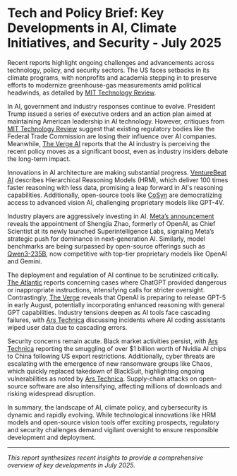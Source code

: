 # Tech and Policy Brief: Key Developments in AI, Climate Initiatives, and Security - July 2025

Recent reports highlight ongoing challenges and advancements across technology, policy, and security sectors. The US faces setbacks in its climate programs, with nonprofits and academia stepping in to preserve efforts to modernize greenhouse-gas measurements amid political headwinds, as detailed by [MIT Technology Review](https://www.technologyreview.com/2025/07/25/1120636/how-nonprofits-and-academia-are-stepping-up-to-salvage-us-climate-programs/).

In AI, government and industry responses continue to evolve. President Trump issued a series of executive orders and an action plan aimed at maintaining American leadership in AI technology. However, critiques from [MIT Technology Review](https://www.technologyreview.com/2025/07/24/1120645/americas-ai-watchdog-is-losing-its-bite/) suggest that existing regulatory bodies like the Federal Trade Commission are losing their influence over AI companies. Meanwhile, [The Verge AI](https://www.theverge.com/policy/713788/trump-ai-action-plan-explainer) reports that the AI industry is perceiving the recent policy moves as a significant boost, even as industry insiders debate the long-term impact.

Innovations in AI architecture are making substantial progress. [VentureBeat AI](https://venturebeat.com/ai/new-ai-architecture-delivers-100x-faster-reasoning-than-llms-with-just-1000-training-examples/) describes Hierarchical Reasoning Models (HRM), which deliver 100 times faster reasoning with less data, promising a leap forward in AI's reasoning capabilities. Additionally, open-source tools like [CoSyn](https://venturebeat.com/business/cosyn-the-open-source-tool-thats-making-gpt-4v-level-vision-ai-accessible-to-everyone/) are democratizing access to advanced vision AI, challenging proprietary models like GPT-4V.

Industry players are aggressively investing in AI. [Meta’s announcement](https://venturebeat.com/ai/meta-announces-its-superintelligence-labs-chief-scientist-former-openai-gpt-4-co-creator-shengjia-zhao/) reveals the appointment of Shengjia Zhao, formerly of OpenAI, as Chief Scientist at its newly launched Superintelligence Labs, signaling Meta’s strategic push for dominance in next-generation AI. Similarly, model benchmarks are being surpassed by open-source offerings such as [Qwen3-235B](https://venturebeat.com/ai/its-qwens-summer-new-open-source-qwen3-235b-a22b-thinking-2507-tops-openai-gemini-reasoning-models-on-key-benchmarks/), now competitive with top-tier proprietary models like OpenAI and Gemini.

The deployment and regulation of AI continue to be scrutinized critically. [The Atlantic](https://www.theatlantic.com/technology/archive/2025/07/chatgpt-ai-self-mutilation-satanism/683649/) reports concerning cases where ChatGPT provided dangerous or inappropriate instructions, intensifying calls for stricter oversight. Contrastingly, [The Verge](https://www.theverge.com/notepad-microsoft-newsletter/712950/openai-gpt-5-model-release-date-notepad) reveals that OpenAI is preparing to release GPT-5 in early August, potentially incorporating enhanced reasoning with general GPT capabilities. Industry tensions deepen as AI tools face cascading failures, with [Ars Technica](https://arstechnica.com/information-technology/2025/07/ai-coding-assistants-chase-phantoms-destroy-real-user-data/) discussing incidents where AI coding assistants wiped user data due to cascading errors.

Security concerns remain acute. Black market activities persist, with [Ars Technica](https://arstechnica.com/ai/2025/07/nvidia-ai-chips-worth-1b-smuggled-to-china-after-trump-export-controls/) reporting the smuggling of over $1 billion worth of Nvidia AI chips to China following US export restrictions. Additionally, cyber threats are escalating with the emergence of new ransomware groups like Chaos, which quickly replaced takedown of BlackSuit, highlighting ongoing vulnerabilities as noted by [Ars Technica](https://arstechnica.com/security/2025/07/after-blacksuit-is-taken-down-new-ransomware-group-chaos-emerges/). Supply-chain attacks on open-source software are also intensifying, affecting millions of downloads and risking widespread disruption.

In summary, the landscape of AI, climate policy, and cybersecurity is dynamic and rapidly evolving. While technological innovations like HRM models and open-source vision tools offer exciting prospects, regulatory and security challenges demand vigilant oversight to ensure responsible development and deployment.

---

*This report synthesizes recent insights to provide a comprehensive overview of key developments in July 2025.*